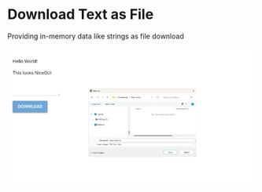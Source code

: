 # Download Text as File
Providing in-memory data like strings as file download

![Screenshot](screenshot.webp)
